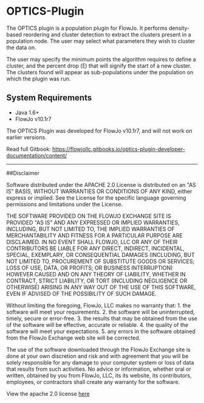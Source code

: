 # OPTICS-Plugin
The OPTICS plugin is a population plugin for FlowJo. It performs density-based reordering and cluster detection to extract the clusters present in a population node. The user may select what parameters they wish to cluster the data on.

The user may specify the minimum points the algorithm requires to define a cluster, and the percent drop (ξ) that will signify the start of a new cluster. The clusters found will appear as sub-populations under the population on which the plugin was run.

## System Requirements
* Java 1.6+
* FlowJo v10.1r7

The OPTICS Plugin was developed for FlowJo v10.1r7, and will not work on earlier versions.

Read full Gitbook: https://flowjollc.gitbooks.io/optics-plugin-developer-documentation/content/

---

##Disclaimer

Software distributed under the APACHE 2.0 License is distributed on an "AS IS" BASIS, WITHOUT WARRANTIES OR CONDITIONS OF ANY KIND, either express or implied. See the License for the specific language governing permissions and limitations under the License.

THE SOFTWARE PROVIDED ON THE FLOWJO EXCHANGE SITE IS PROVIDED "AS IS" AND ANY EXPRESSED OR IMPLIED WARRANTIES, INCLUDING, BUT NOT LIMITED TO, THE IMPLIED WARRANTIES OF MERCHANTABILITY AND FITNESS FOR A PARTICULAR PURPOSE ARE DISCLAIMED. IN NO EVENT SHALL FLOWJO, LLC OR ANY OF THEIR CONTRIBUTORS BE LIABLE FOR ANY DIRECT, INDIRECT, INCIDENTAL, SPECIAL, EXEMPLARY, OR CONSEQUENTIAL DAMAGES (INCLUDING, BUT NOT LIMITED TO, PROCUREMENT OF SUBSTITUTE GOODS OR SERVICES; LOSS OF USE, DATA, OR PROFITS; OR BUSINESS INTERRUPTION) HOWEVER CAUSED AND ON ANY THEORY OF LIABILITY, WHETHER IN CONTRACT, STRICT LIABILITY, OR TORT (INCLUDING NEGLIGENCE OR OTHERWISE) ARISING IN ANY WAY OUT OF THE USE OF THIS SOFTWARE, EVEN IF ADVISED OF THE POSSIBILITY OF SUCH DAMAGE.

Without limiting the foregoing, FlowJo, LLC makes no warranty that: 1. the software will meet your requirements. 2. the software will be uninterrupted, timely, secure or error-free. 3. the results that may be obtained from the use of the software will be effective, accurate or reliable. 4. the quality of the software will meet your expectations. 5. any errors in the software obtained from the FlowJo Exchange web site will be corrected.

The use of the software downloaded through the FlowJo Exchange site is done at your own discretion and risk and with agreement that you will be solely responsible for any damage to your computer system or loss of data that results from such activities. No advice or information, whether oral or written, obtained by you from FlowJo, LLC, its its website, its contributors, employees, or contractors shall create any warranty for the software.

View the apache 2.0 license [here](http://www.apache.org/licenses/LICENSE-2.0)

